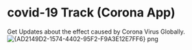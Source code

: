 # covid-19 Track (Corona App)
Get Updates about the effect caused by Corona Virus Globally.
![{AD2149D2-1574-4402-95F2-F9A3E12E7FF6} png](https://user-images.githubusercontent.com/73103642/124008119-b6aff100-d9f9-11eb-8b7c-d9c3c0e1e43b.jpg)
